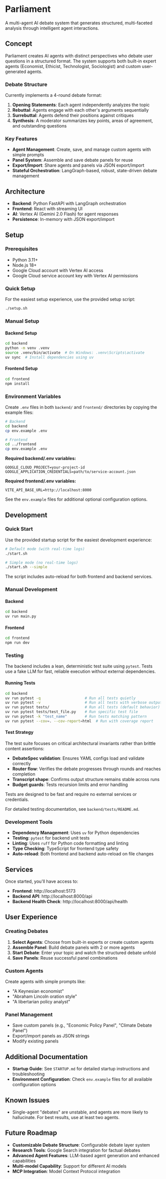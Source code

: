 # Parliament

A multi-agent AI debate system that generates structured, multi-faceted analysis through intelligent agent interactions.

## Concept

Parliament creates AI agents with distinct perspectives who debate user questions in a structured format. The system supports both built-in expert agents (Economist, Ethicist, Technologist, Sociologist) and custom user-generated agents.

### Debate Structure
Currently implements a 4-round debate format:
1. **Opening Statements**: Each agent independently analyzes the topic
2. **Rebuttal**: Agents engage with each other's arguments sequentially  
3. **Surrebuttal**: Agents defend their positions against critiques
4. **Synthesis**: A moderator summarizes key points, areas of agreement, and outstanding questions

### Key Features
- **Agent Management**: Create, save, and manage custom agents with simple prompts
- **Panel System**: Assemble and save debate panels for reuse
- **Export/Import**: Share agents and panels via JSON export/import
- **Stateful Orchestration**: LangGraph-based, robust, state-driven debate management

## Architecture

- **Backend**: Python FastAPI with LangGraph orchestration
- **Frontend**: React with streaming UI
- **AI**: Vertex AI (Gemini 2.0 Flash) for agent responses
- **Persistence**: In-memory with JSON export/import

## Setup

### Prerequisites
- Python 3.11+
- Node.js 18+
- Google Cloud account with Vertex AI access
- Google Cloud service account key with Vertex AI permissions

### Quick Setup
For the easiest setup experience, use the provided setup script:
```bash
./setup.sh
```

### Manual Setup

#### Backend Setup
```bash
cd backend
python -m venv .venv
source .venv/bin/activate  # On Windows: .venv\Scripts\activate
uv sync  # Install dependencies using uv
```

#### Frontend Setup
```bash
cd frontend
npm install
```

### Environment Variables
Create `.env` files in both `backend/` and `frontend/` directories by copying the example files:

```bash
# Backend
cd backend
cp env.example .env

# Frontend  
cd ../frontend
cp env.example .env
```

**Required backend/.env variables:**
```
GOOGLE_CLOUD_PROJECT=your-project-id
GOOGLE_APPLICATION_CREDENTIALS=path/to/service-account.json
```

**Required frontend/.env variables:**
```
VITE_API_BASE_URL=http://localhost:8000
```

See the `env.example` files for additional optional configuration options.

## Development

### Quick Start
Use the provided startup script for the easiest development experience:

```bash
# Default mode (with real-time logs)
./start.sh

# Simple mode (no real-time logs)
./start.sh --simple
```

The script includes auto-reload for both frontend and backend services.

### Manual Development

#### Backend
```bash
cd backend
uv run main.py
```

#### Frontend
```bash
cd frontend
npm run dev
```

### Testing
The backend includes a lean, deterministic test suite using `pytest`.
Tests use a fake LLM for fast, reliable execution without external dependencies.

#### Running Tests
```bash
cd backend
uv run pytest -q                    # Run all tests quietly
uv run pytest -v                    # Run all tests with verbose output
uv run pytest tests/                # Run all tests (default behavior)
uv run pytest tests/test_file.py    # Run specific test file
uv run pytest -k "test_name"        # Run tests matching pattern
uv run pytest --cov=. --cov-report=html  # Run with coverage report
```

#### Test Strategy
The test suite focuses on critical architectural invariants rather than brittle content assertions:
- **DebateSpec validation**: Ensures YAML configs load and validate correctly
- **Router flow**: Verifies the debate progresses through rounds and reaches completion
- **Transcript shape**: Confirms output structure remains stable across runs
- **Budget guards**: Tests recursion limits and error handling

Tests are designed to be fast and require no external services or credentials.

For detailed testing documentation, see `backend/tests/README.md`.

### Development Tools
- **Dependency Management**: Uses `uv` for Python dependencies
- **Testing**: `pytest` for backend unit tests
- **Linting**: Uses `ruff` for Python code formatting and linting
- **Type Checking**: TypeScript for frontend type safety
- **Auto-reload**: Both frontend and backend auto-reload on file changes

## Services

Once started, you'll have access to:
- **Frontend**: http://localhost:5173
- **Backend API**: http://localhost:8000/api
- **Backend Health Check**: http://localhost:8000/api/health

## User Experience

### Creating Debates
1. **Select Agents**: Choose from built-in experts or create custom agents
2. **Assemble Panel**: Build debate panels with 2 or more agents
3. **Start Debate**: Enter your topic and watch the structured debate unfold
4. **Save Panels**: Reuse successful panel combinations

### Custom Agents
Create agents with simple prompts like:
- "A Keynesian economist"
- "Abraham Lincoln oration style"
- "A libertarian policy analyst"

### Panel Management
- Save custom panels (e.g., "Economic Policy Panel", "Climate Debate Panel")
- Export/import panels as JSON strings
- Modify existing panels

## Additional Documentation

- **Startup Guide**: See `STARTUP.md` for detailed startup instructions and troubleshooting
- **Environment Configuration**: Check `env.example` files for all available configuration options

## Known Issues

- Single-agent "debates" are unstable, and agents are more likely to hallucinate. For best results, use at least two agents.

## Future Roadmap

- **Customizable Debate Structure**: Configurable debate layer system
- **Research Tools**: Google Search integration for factual debates
- **Advanced Agent Features**: LLM-based agent generation and enhanced capabilities
- **Multi-model Capability**: Support for different AI models
- **MCP Integration**: Model Context Protocol integration
